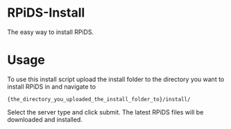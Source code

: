 RPiDS-Install
=============

The easy way to install RPiDS.

# Usage
To use this install script upload the install folder to the directory you want to install RPiDS in and navigate to

```{the_directory_you_uploaded_the_install_folder_to}/install/```

Select the server type and click submit. The latest RPiDS files will be downloaded and installed.
